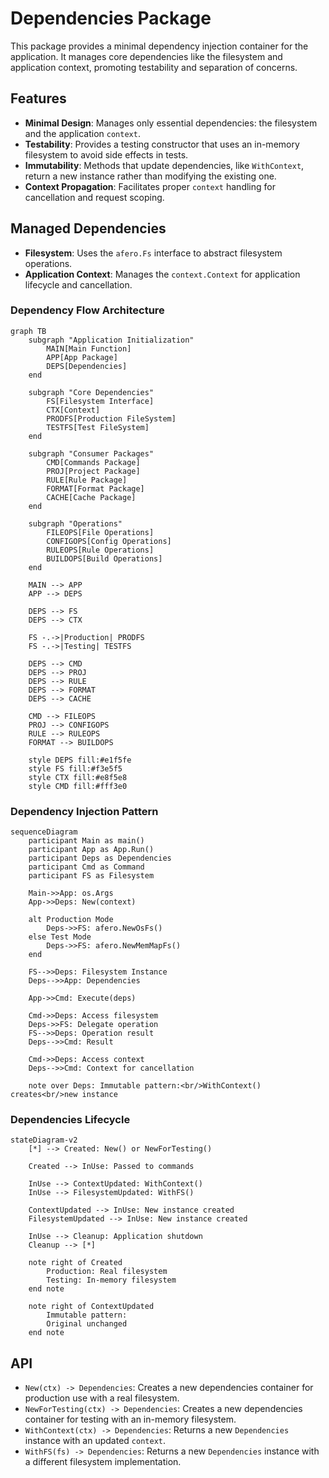# Dependencies Package

This package provides a minimal dependency injection container for the application. It manages core dependencies like the filesystem and application context, promoting testability and separation of concerns.

## Features

- **Minimal Design**: Manages only essential dependencies: the filesystem and the application `context`.
- **Testability**: Provides a testing constructor that uses an in-memory filesystem to avoid side effects in tests.
- **Immutability**: Methods that update dependencies, like `WithContext`, return a new instance rather than modifying the existing one.
- **Context Propagation**: Facilitates proper `context` handling for cancellation and request scoping.

## Managed Dependencies

- **Filesystem**: Uses the `afero.Fs` interface to abstract filesystem operations.
- **Application Context**: Manages the `context.Context` for application lifecycle and cancellation.

### Dependency Flow Architecture

```mermaid
graph TB
    subgraph "Application Initialization"
        MAIN[Main Function]
        APP[App Package]
        DEPS[Dependencies]
    end
    
    subgraph "Core Dependencies"
        FS[Filesystem Interface]
        CTX[Context]
        PRODFS[Production FileSystem]
        TESTFS[Test FileSystem]
    end
    
    subgraph "Consumer Packages"
        CMD[Commands Package]
        PROJ[Project Package]
        RULE[Rule Package]
        FORMAT[Format Package]
        CACHE[Cache Package]
    end
    
    subgraph "Operations"
        FILEOPS[File Operations]
        CONFIGOPS[Config Operations]
        RULEOPS[Rule Operations]
        BUILDOPS[Build Operations]
    end
    
    MAIN --> APP
    APP --> DEPS
    
    DEPS --> FS
    DEPS --> CTX
    
    FS -.->|Production| PRODFS
    FS -.->|Testing| TESTFS
    
    DEPS --> CMD
    DEPS --> PROJ
    DEPS --> RULE
    DEPS --> FORMAT
    DEPS --> CACHE
    
    CMD --> FILEOPS
    PROJ --> CONFIGOPS
    RULE --> RULEOPS
    FORMAT --> BUILDOPS
    
    style DEPS fill:#e1f5fe
    style FS fill:#f3e5f5
    style CTX fill:#e8f5e8
    style CMD fill:#fff3e0
```

### Dependency Injection Pattern

```mermaid
sequenceDiagram
    participant Main as main()
    participant App as App.Run()
    participant Deps as Dependencies
    participant Cmd as Command
    participant FS as Filesystem
    
    Main->>App: os.Args
    App->>Deps: New(context)
    
    alt Production Mode
        Deps->>FS: afero.NewOsFs()
    else Test Mode
        Deps->>FS: afero.NewMemMapFs()
    end
    
    FS-->>Deps: Filesystem Instance
    Deps-->>App: Dependencies
    
    App->>Cmd: Execute(deps)
    
    Cmd->>Deps: Access filesystem
    Deps->>FS: Delegate operation
    FS-->>Deps: Operation result
    Deps-->>Cmd: Result
    
    Cmd->>Deps: Access context
    Deps-->>Cmd: Context for cancellation
    
    note over Deps: Immutable pattern:<br/>WithContext() creates<br/>new instance
```

### Dependencies Lifecycle

```mermaid
stateDiagram-v2
    [*] --> Created: New() or NewForTesting()
    
    Created --> InUse: Passed to commands
    
    InUse --> ContextUpdated: WithContext()
    InUse --> FilesystemUpdated: WithFS()
    
    ContextUpdated --> InUse: New instance created
    FilesystemUpdated --> InUse: New instance created
    
    InUse --> Cleanup: Application shutdown
    Cleanup --> [*]
    
    note right of Created
        Production: Real filesystem
        Testing: In-memory filesystem
    end note
    
    note right of ContextUpdated
        Immutable pattern:
        Original unchanged
    end note
```

## API

- `New(ctx) -> Dependencies`: Creates a new dependencies container for production use with a real filesystem.
- `NewForTesting(ctx) -> Dependencies`: Creates a new dependencies container for testing with an in-memory filesystem.
- `WithContext(ctx) -> Dependencies`: Returns a new `Dependencies` instance with an updated `context`.
- `WithFS(fs) -> Dependencies`: Returns a new `Dependencies` instance with a different filesystem implementation.